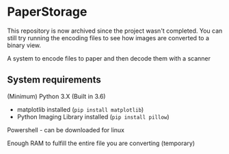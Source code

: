 # PaperStorage

This repository is now archived since the project wasn't completed. You can still try running the encoding files to see how images are converted to a binary view.

A system to encode files to paper and then decode them with a scanner

## System requirements
(Minimum)
Python 3.X (Built in 3.6)
 - matplotlib installed (`pip install matplotlib`)
 - Python Imaging Library installed (`pip install pillow`)

Powershell - can be downloaded for linux

Enough RAM to fulfill the entire file you are converting (temporary)
